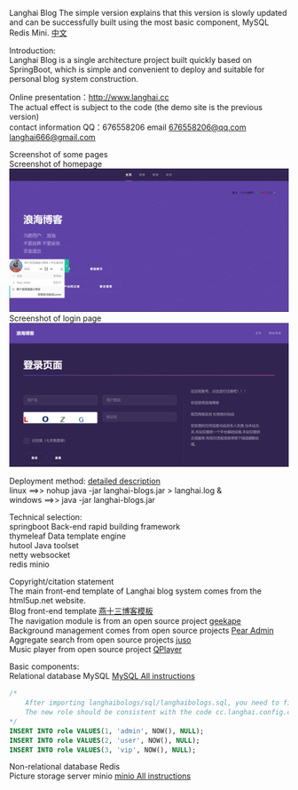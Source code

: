 Langhai Blog  The simple version explains that this version is slowly updated and can be successfully built using the most basic component, MySQL Redis Mini.
[中文](./README.md)  

Introduction:  
Langhai Blog is a single architecture project built quickly based on SpringBoot, 
which is simple and convenient to deploy and suitable for personal blog system construction.

Online presentation：http://www.langhai.cc  
The actual effect is subject to the code (the demo site is the previous version)   
contact information QQ：676558206 email 676558206@qq.com langhai666@gmail.com

Screenshot of some pages  
Screenshot of homepage
![首页截图](./images/首页截图.png)  
Screenshot of login page
![登录页面截图](./images/登录页面截图.png)

Deployment method:  [detailed description](https://langhai.cc/article/articleShow?id=38)  
linux ==>> nohup java -jar langhai-blogs.jar > langhai.log &  
windows ==>> java -jar langhai-blogs.jar

Technical selection:  
springboot Back-end rapid building framework   
thymeleaf Data template engine  
hutool Java toolset  
netty websocket   
redis minio  

Copyright/citation statement  
The main front-end template of Langhai blog system comes from the html5up.net website.  
Blog front-end template [燕十三博客模板](https://gitee.com/yssgit/yan_shisan_blog_template)  
The navigation module is from an open source project [geekape](https://github.com/geekape/geek-navigation)  
Background management comes from open source projects [Pear Admin](https://gitee.com/pear-admin/Pear-Admin-Layui)  
Aggregate search from open source projects [juso](https://github.com/yitd/juso.vip)  
Music player from open source project [QPlayer](https://github.com/Jrohy/QPlayer)

Basic components:  
Relational database MySQL  [MySQL All instructions](http://www.langhai.cc/article/articleShow?id=53)

```sql
/* 
	After importing langhaibologs/sql/langhaibologs.sql, you need to fill in the default data.
	The new role should be consistent with the code cc.langhai.config.constant.RoleConstant
*/
INSERT INTO role VALUES(1, 'admin', NOW(), NULL);
INSERT INTO role VALUES(2, 'user', NOW(), NULL);
INSERT INTO role VALUES(3, 'vip', NOW(), NULL);

```

Non-relational database Redis  
Picture storage server minio  [minio All instructions](http://www.langhai.cc/article/articleShow?id=54)  